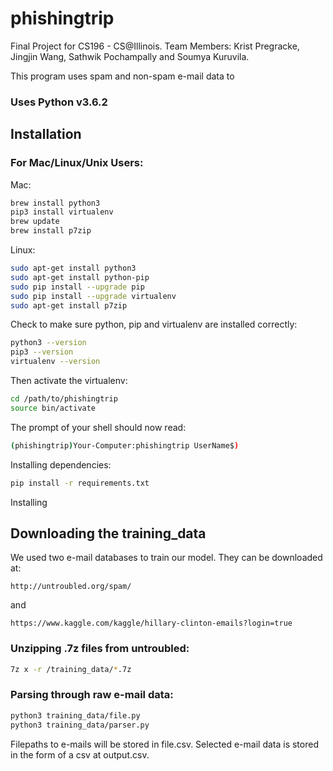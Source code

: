 # phishingtrip

Final Project for CS196 - CS@Illinois.
Team Members: Krist Pregracke, Jingjin Wang, Sathwik Pochampally and Soumya Kuruvila.

This program uses spam and non-spam e-mail data to

### Uses Python v3.6.2

## Installation

### For Mac/Linux/Unix Users:

Mac:
```bash
brew install python3
pip3 install virtualenv
brew update
brew install p7zip
```

Linux:
```bash
sudo apt-get install python3
sudo apt-get install python-pip
sudo pip install --upgrade pip
sudo pip install --upgrade virtualenv
sudo apt-get install p7zip
```

Check to make sure python, pip and virtualenv are installed correctly:
```bash
python3 --version
pip3 --version
virtualenv --version
```

Then activate the virtualenv:
```bash
cd /path/to/phishingtrip
source bin/activate
```

The prompt of your shell should now read:
```bash
(phishingtrip)Your-Computer:phishingtrip UserName$)
```

Installing dependencies:
```bash
pip install -r requirements.txt
```

Installing

## Downloading the training_data
We used two e-mail databases to train our model. They can be downloaded at:
```
http://untroubled.org/spam/
```
and
```
https://www.kaggle.com/kaggle/hillary-clinton-emails?login=true
```

### Unzipping .7z files from untroubled:
```bash
7z x -r /training_data/*.7z
```

### Parsing through raw e-mail data:
```bash
python3 training_data/file.py
python3 training_data/parser.py
```
Filepaths to e-mails will be stored in file.csv.
Selected e-mail data is stored in the form of a csv at output.csv.


